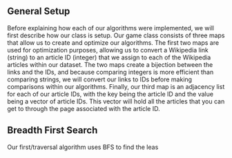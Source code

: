 ## General Setup

Before explaining how each of our algorithms were implemented, we will first describe how our class is setup. Our game class consists of three maps that allow us to create and optimize our algorithms. The first two maps are used for optimization purposes, allowing us to convert a Wikipedia link (string) to an article ID (integer) that we assign to each of the Wikipedia articles within our dataset. The two maps create a bijection between the links and the IDs, and because comparing integers is more efficient than comparing strings, we will convert our links to IDs before making comparisons within our algorithms. Finally, our third map is an adjacency list for each of our article IDs, with the key being the article ID and the value being a vector of article IDs. This vector will hold all the articles that you can get to through the page associated with the article ID.

## Breadth First Search

Our first/traversal algorithm uses BFS to find the leas
